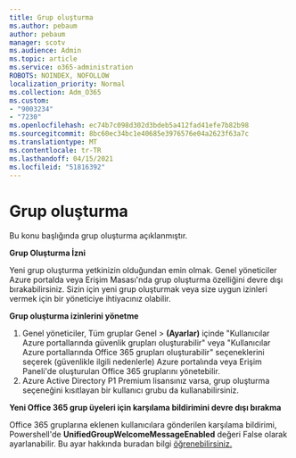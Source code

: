 ```yaml
---
title: Grup oluşturma
ms.author: pebaum
author: pebaum
manager: scotv
ms.audience: Admin
ms.topic: article
ms.service: o365-administration
ROBOTS: NOINDEX, NOFOLLOW
localization_priority: Normal
ms.collection: Adm_O365
ms.custom:
- "9003234"
- "7230"
ms.openlocfilehash: ec74b7c098d302d3bdeb5a412fad41efe7b82b98
ms.sourcegitcommit: 8bc60ec34bc1e40685e3976576e04a2623f63a7c
ms.translationtype: MT
ms.contentlocale: tr-TR
ms.lasthandoff: 04/15/2021
ms.locfileid: "51816392"
---
```

# <a name="create-a-group"></a>Grup oluşturma

Bu konu başlığında grup oluşturma açıklanmıştır.

**Grup Oluşturma İzni**

Yeni grup oluşturma yetkinizin olduğundan emin olmak. Genel yöneticiler Azure portalda veya Erişim Masası'nda grup oluşturma özelliğini devre dışı bırakabilirsiniz. Sizin için yeni grup oluşturmak veya size uygun izinleri vermek için bir yöneticiye ihtiyacınız olabilir.

**Grup oluşturma izinlerini yönetme**

1. Genel yöneticiler, Tüm gruplar Genel   >  **(Ayarlar)** içinde "Kullanıcılar Azure portallarında güvenlik grupları oluşturabilir" veya "Kullanıcılar Azure portallarında Office 365 grupları oluşturabilir" seçeneklerini seçerek (güvenlikle ilgili nedenlerle) Azure portalında veya Erişim Paneli'de oluşturulan Office 365 gruplarını yönetebilir.
2. Azure Active Directory P1 Premium lisansınız varsa, grup oluşturma seçeneğini kısıtlayan bir kullanıcı grubu da kullanabilirsiniz.

**Yeni Office 365 grup üyeleri için karşılama bildirimini devre dışı bırakma**

Office 365 gruplarına eklenen kullanıcılara gönderilen karşılama bildirimi, Powershell'de **UnifiedGroupWelcomeMessageEnabled** değeri False olarak ayarlanabilir. Bu ayar hakkında buradan bilgi [öğrenebilirsiniz.](https://docs.microsoft.com/powershell/module/exchange/set-unifiedgroup?view=exchange-ps&preserve-view=true)

